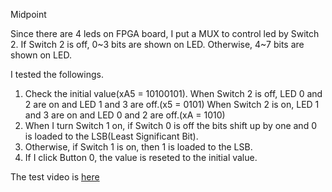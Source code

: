 Midpoint

Since there are 4 leds on FPGA board, I put a MUX to control led by Switch 2. If Switch 2 is off, 0~3 bits are shown on LED. Otherwise, 4~7 bits are shown on LED.

I tested the followings.
1. Check the initial value(xA5 = 10100101). When Switch 2 is off, LED 0 and 2 are on and LED 1 and 3 are off.(x5 = 0101) When Switch 2 is on, LED 1 and 3 are on and LED 0 and 2 are off.(xA = 1010)
2. When I turn Switch 1 on, if Switch 0 is off the bits shift up by one and 0 is loaded to the LSB(Least Significant Bit).
3. Otherwise, if Switch 1 is on, then 1 is loaded to the LSB. 
4. If I click Button 0, the value is reseted to the initial value.

The test video is [here](https://drive.google.com/open?id=0BwRWdLa3OOtLUC1XQm1iU0lKaEU)